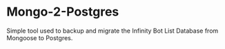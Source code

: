 # Mongo-2-Postgres
Simple tool used to backup and migrate the Infinity Bot List Database from Mongoose to Postgres.
